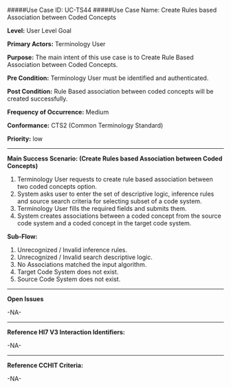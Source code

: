 #####Use Case ID: UC-TS44
#####Use Case Name: Create Rules based Association between Coded Concepts

**Level:**                     User Level Goal

**Primary Actors:**            Terminology User  

**Purpose:**                   The main intent of this use case is to Create Rule Based Association between Coded Concepts.

**Pre Condition:**             Terminology User must be identified and authenticated. 

**Post Condition:**            Rule Based association between coded concepts will be created successfully.

**Frequency of Occurrence:**   Medium

**Conformance:**             	 CTS2 (Common Terminology Standard)

**Priority:**                  low
__________________________________________________________
**Main Success Scenario: (Create Rules based Association between Coded Concepts)**

1.	Terminology User requests to create rule based association between two coded concepts option.
2.	System asks user to enter the set of descriptive logic, inference rules and source search criteria for selecting subset of a code system.
3.	Terminology User fills the required fields and submits them.
4.	System creates associations between a coded concept from the source code system and a coded concept in the target code system.

**Sub-Flow:**

1. Unrecognized / Invalid inference rules. 
2. Unrecognized / Invalid search descriptive logic. 
3. No Associations matched the input algorithm.
4. Target Code System does not exist.
5. Source Code System does not exist. 

_______________________________________________________________
**Open Issues**

-NA-
_______________________________________________________________
**Reference Hl7 V3 Interaction Identifiers:**

-NA-
_______________________________________________________________
**Reference CCHIT Criteria:**

-NA-
